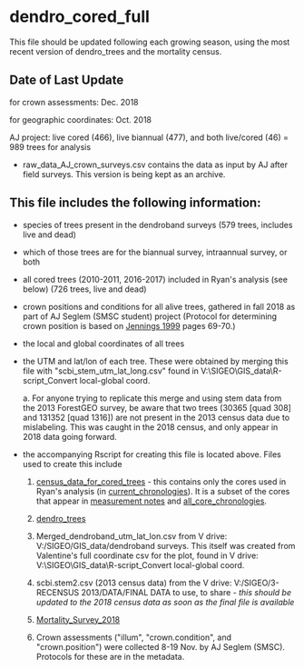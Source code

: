 # dendro_cored_full

This file should be updated following each growing season, using the most recent version of dendro_trees and the mortality census.

## Date of Last Update

for crown assessments: Dec. 2018

for geographic coordinates: Oct. 2018

AJ project: live cored (466), live biannual (477), and both live/cored (46) = 989 trees for analysis
- raw_data_AJ_crown_surveys.csv contains the data as input by AJ after field surveys. This version is being kept as an archive.

## This file includes the following information:

- species of trees present in the dendroband surveys (579 trees, includes live and dead)

- which of those trees are for the biannual survey, intraannual survey, or both

- all cored trees (2010-2011, 2016-2017) included in Ryan's analysis (see below) (726 trees, live and dead)

- crown positions and conditions for all alive trees, gathered in fall 2018 as part of AJ Seglem (SMSC student) project (Protocol for determining crown position is based on [Jennings 1999](https://academic.oup.com/forestry/article/72/1/59/589132) pages 69-70.)

- the local and global coordinates of all trees

- the UTM and lat/lon of each tree. These were obtained by merging this file with "scbi_stem_utm_lat_long.csv" found in V:\SIGEO\GIS_data\R-script_Convert local-global coord.

    a. For anyone trying to replicate this merge and using stem data from the 2013 ForestGEO survey, be aware that two trees (30365 [quad 308] and 131352 [quad 1316]) are not present in the 2013 census data due to mislabeling. This was caught in the 2018 census, and only appear in 2018 data going forward.

- the accompanying Rscript for creating this file is located above. Files used to create this include
    1. [census_data_for_cored_trees](https://github.com/EcoClimLab/climate_sensitivity_cores/blob/master/data/census_data_for_cored_trees.csv) - this contains only the cores used in Ryan's analysis (in [current_chronologies](https://github.com/SCBI-ForestGEO/SCBI-ForestGEO-Data_private/tree/master/tree_cores/chronologies/current_chronologies)). It is a subset of the cores that appear in [measurement notes](https://github.com/SCBI-ForestGEO/SCBI-ForestGEO-Data_private/tree/master/tree_cores/chronologies) and [all_core_chronologies](https://github.com/SCBI-ForestGEO/SCBI-ForestGEO-Data_private/tree/master/tree_cores/all_cross-dated_data).
    
    2. [dendro_trees](https://github.com/SCBI-ForestGEO/Dendrobands/blob/master/data/dendro_trees.csv)
    
    3. Merged_dendroband_utm_lat_lon.csv from V drive: V:/SIGEO/GIS_data/dendroband surveys. This itself was created from Valentine's full coordinate csv for the plot, found in V drive: V:\SIGEO\GIS_data\R-script_Convert local-global coord.
    
    4. scbi.stem2.csv (2013 census data) from the V drive: V:/SIGEO/3-RECENSUS 2013/DATA/FINAL DATA to use, to share
    *- this should be updated to the 2018 census data as soon as the final file is available*
    
    5. [Mortality_Survey_2018](https://github.com/EcoClimLab/SCBI-ForestGEO-Data_private/blob/master/SCBI_mortality/raw%20data/Mortality_Survey_2018.csv)
    
    6. Crown assessments ("illum", "crown.condition", and "crown.position") were collected 8-19 Nov. by AJ Seglem (SMSC). Protocols for these are in the metadata.
